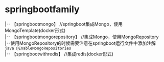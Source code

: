 # springbootfamily
|-- 【springbootmongo】 //springboot集成Mongo，使用MongoTemplate(docker形式)</br>
|-- 【springbootmongorepository】 //集成Mongo，使用MongoRepository</br>
      |--使用MongoRepository的时候需要注意在springboot运行文件中添加注解 ```java @EnableMongoRepositories```</br>
|-- 【springbootwithredis】 //集成redis(docker形式)</br>
